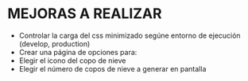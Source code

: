 # MEJORAS A REALIZAR
- Controlar la carga del css minimizado segúne entorno de ejecución (develop, production)
- Crear una página de opciones para:
- Elegir el icono del copo de nieve
- Elegir el número de copos de nieve a generar en pantalla
